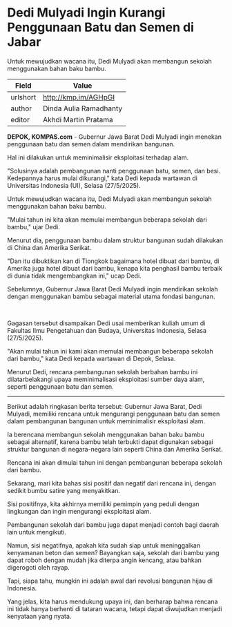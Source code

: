 # Dedi Mulyadi Ingin Kurangi Penggunaan Batu dan Semen di Jabar 

Untuk mewujudkan wacana itu, Dedi Mulyadi akan membangun sekolah menggunakan bahan baku bambu.

| Field       | Value                                                       |
|-------------|-------------------------------------------------------------|
| urlshort    | http://kmp.im/AGHpGI |
| author      | Dinda Aulia Ramadhanty |
| editor      | Akhdi Martin Pratama |

**DEPOK, KOMPAS.com** - Gubernur Jawa Barat Dedi Mulyadi ingin menekan penggunaan batu dan semen dalam mendirikan bangunan.

Hal ini dilakukan untuk meminimalisir eksploitasi terhadap alam.

"Solusinya adalah pembangunan nanti penggunaan batu, semen, dan besi. Kedepannya harus mulai dikurangi," kata Dedi kepada wartawan di Universitas Indonesia (UI), Selasa (27/5/2025).

Untuk mewujudkan wacana itu, Dedi Mulyadi akan membangun sekolah menggunakan bahan baku bambu.

"Mulai tahun ini kita akan memulai membangun beberapa sekolah dari bambu," ujar Dedi.

Menurut dia, penggunaan bambu dalam struktur bangunan sudah dilakukan di China dan Amerika Serikat.

\"Dan itu dibuktikan kan di Tiongkok bagaimana hotel dibuat dari bambu, di Amerika juga hotel dibuat dari bambu, kenapa kita penghasil bambu terbaik di dunia tidak mengembangkan ini,\" ucap Dedi.

Sebelumnya, Gubernur Jawa Barat Dedi Mulyadi ingin mendirikan sekolah dengan menggunakan bambu sebagai material utama fondasi bangunan.

 

Gagasan tersebut disampaikan Dedi usai memberikan kuliah umum di Fakultas Ilmu Pengetahuan dan Budaya, Universitas Indonesia, Selasa (27/5/2025).

"Akan mulai tahun ini kami akan memulai membangun beberapa sekolah dari bambu," kata Dedi kepada wartawan di Depok, Selasa.

Menurut Dedi, rencana pembangunan sekolah berbahan bambu ini dilatarbelakangi upaya meminimalisasi eksploitasi sumber daya alam, seperti penggunaan batu dan semen.

---
Berikut adalah ringkasan berita tersebut: Gubernur Jawa Barat, Dedi Mulyadi, memiliki rencana untuk mengurangi penggunaan batu dan semen dalam pembangunan bangunan untuk meminimalisir eksploitasi alam.

 Ia berencana membangun sekolah menggunakan bahan baku bambu sebagai alternatif, karena bambu telah terbukti dapat digunakan sebagai struktur bangunan di negara-negara lain seperti China dan Amerika Serikat.

 Rencana ini akan dimulai tahun ini dengan pembangunan beberapa sekolah dari bambu.



Sekarang, mari kita bahas sisi positif dan negatif dari rencana ini, dengan sedikit bumbu satire yang menyakitkan.

 Sisi positifnya, kita akhirnya memiliki pemimpin yang peduli dengan lingkungan dan ingin mengurangi eksploitasi alam.

 Pembangunan sekolah dari bambu juga dapat menjadi contoh bagi daerah lain untuk mengikuti.

 Namun, sisi negatifnya, apakah kita sudah siap untuk meninggalkan kenyamanan beton dan semen? Bayangkan saja, sekolah dari bambu yang dapat roboh dengan mudah jika diterpa angin kencang, atau bahkan digerogoti oleh rayap.

 Tapi, siapa tahu, mungkin ini adalah awal dari revolusi bangunan hijau di Indonesia.

 Yang jelas, kita harus mendukung upaya ini, dan berharap bahwa rencana ini tidak hanya berhenti di tataran wacana, tetapi dapat diwujudkan menjadi kenyataan yang nyata.
